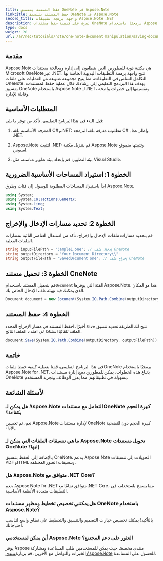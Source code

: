 ```yaml
---
title: حفظ المستند بتنسيق OneNote في Aspose.Note
linktitle: حفظ المستند بتنسيق OneNote في Aspose.Note
second_title: واجهة برمجة تطبيقات Aspose.Note .NET
description: تعرف على كيفية حفظ مستندات OneNote برمجيًا باستخدام Aspose.Note for .NET في هذا البرنامج التعليمي الشامل. اكتشف دليلًا خطوة بخطوة يرشدك خلال العملية بأكملها - من تحميل ملفات OneNote الموجودة إلى حفظها بالتنسيق المطلوب.
type: docs
weight: 20
url: /ar/net/tutorials/note/one-note-document-manipulation/saving-document-to-one-note-format/
---
```

## مقدمة

Aspose.Note هي مكتبة قوية للمطورين الذين يتطلعون إلى إدارة ومعالجة مستندات Microsoft OneNote عبر .NET. تتيح واجهة برمجة التطبيقات البديهية الخاصة بها التكامل السلس في التطبيقات، مما يتيح مجموعة متنوعة من العمليات على ملفات OneNote. يهدف هذا البرنامج التعليمي إلى إرشادك خلال عملية حفظ المستندات بتنسيق OneNote باستخدام Aspose.Note لـ .NET، وتقسيمها إلى خطوات واضحة وقابلة للإدارة.

## المتطلبات الأساسية

قبل البدء في هذا البرنامج التعليمي، تأكد من توفر ما يلي:

1. المعرفة الأساسية بلغة C# و.NET: مطلوب معرفة بلغة البرمجة C# وإطار عمل .NET.
   
2.  Aspose.Note لتثبيت .NET: قم بتنزيل مكتبة Aspose.Note وتثبيتها من[موقع اسبوس](https://releases.aspose.com/note/net/).

3. بيئة التطوير: قم بإعداد بيئة تطوير مناسبة، مثل Visual Studio.

## الخطوة 1: استيراد المساحات الأساسية الضرورية

ابدأ باستيراد المساحات المطلوبة للوصول إلى فئات وطرق Aspose.Note.

```csharp
using System;
using System.Collections.Generic;
using System.Linq;
using System.Text;
```

## الخطوة 2: تحديد مسارات الإدخال والإخراج

قم بتحديد مسارات ملفات الإدخال والإخراج. تأكد من استبدال العناصر النائبة بمسارات الملفات الفعلية.

```csharp
string inputFilePath = "Sample1.one"; // إدخال ملف OneNote
string outputDirectory = "Your Document Directory\\";
string outputFilePath = "SavedDocument.one"; // إخراج ملف OneNote
```

## الخطوة 3: تحميل مستند OneNote

 قم بتحميل المستند باستخدام`Document` الفئة التي يوفرها Aspose.Note. هذا هو المكان الذي يمكنك فيه تهيئة ملف الإدخال الخاص بك.

```csharp
Document document = new Document(System.IO.Path.Combine(outputDirectory, inputFilePath));
```

## الخطوة 4: حفظ المستند

 أخيرًا، احفظ المستند في مسار الإخراج المحدد.`Save` تتيح لك الطريقة تحديد تنسيق الملف تلقائيًا استنادًا إلى امتداد الملف الناتج.

```csharp
document.Save(System.IO.Path.Combine(outputDirectory, outputFilePath));
```

## خاتمة

في هذا البرنامج التعليمي، قمنا بتغطية كيفية حفظ ملفات OneNote برمجيًا باستخدام Aspose.Note for .NET. باتباع هذه الخطوات، يمكن للمطورين دمج إدارة مستندات OneNote بسهولة في تطبيقاتهم، مما يعزز الوظائف وتجربة المستخدم.

## الأسئلة الشائعة

### هل يمكن لـ Aspose.Note التعامل مع مستندات OneNote كبيرة الحجم بكفاءة؟

نعم، تم تحسين Aspose.Note لإدارة مستندات OneNote كبيرة الحجم دون التضحية بالأداء.

### ما هي تنسيقات الملفات التي يمكن لـ Aspose.Note تحويل مستندات OneNote إليها؟

بالإضافة إلى الحفظ بتنسيق OneNote، يدعم Aspose.Note التحويلات إلى تنسيقات PDF وHTML وتنسيقات الصور المختلفة.

### هل Aspose.Note متوافق مع .NET Core؟

نعم، Aspose.Note for .NET متوافق تمامًا مع .NET Core، مما يسمح باستخدامه في التطبيقات متعددة الأنظمة الأساسية.

### هل يمكنني تخصيص تخطيط ومظهر مستندات OneNote باستخدام Aspose.Note؟

بالتأكيد! يمكنك تخصيص خيارات التصميم والتنسيق والتخطيط على نطاق واسع لتناسب احتياجاتك.

### أين يمكن لمستخدمي Aspose.Note العثور على دعم المجتمع؟

 يوفر Aspose منتدى مخصصًا حيث يمكن للمستخدمين طلب المساعدة ومشاركة الخبرات والتواصل مع الآخرين. قم بزيارة[منتدى Aspose.Note](https://forum.aspose.com/c/note/28) للحصول على المساعدة.